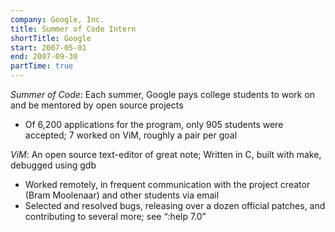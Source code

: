 ```yaml
---
company: Google, Inc.
title: Summer of Code Intern
shortTitle: Google
start: 2007-05-01
end: 2007-09-30
partTime: true
---
```

*Summer of Code*: Each summer, Google pays college students to work on and be
mentored by open source projects

* Of 6,200 applications for the program, only 905 students were accepted; 7
  worked on ViM, roughly a pair per goal

*ViM*: An open source text-editor of great note; Written in C, built with
make, debugged using gdb

* Worked remotely, in frequent communication with the project creator (Bram
  Moolenaar) and other students via email
* Selected and resolved bugs, releasing over a dozen official patches, and
  contributing to several more; see “:help 7.0”
